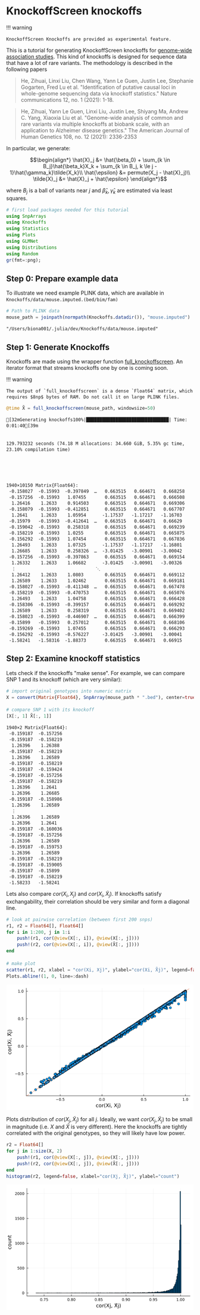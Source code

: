 
# KnockoffScreen knockoffs


!!! warning

    KnockoffScreen Knockoffs are provided as experimental feature. 

This is a tutorial for generating KnockoffScreen knockoffs for [genome-wide association studies](https://en.wikipedia.org/wiki/Genome-wide_association_study). This kind of knockoffs is designed for sequence data that have a lot of rare variants. The methodology is described in the following papers

> He, Zihuai, Linxi Liu, Chen Wang, Yann Le Guen, Justin Lee, Stephanie Gogarten, Fred Lu et al. "Identification of putative causal loci in whole-genome sequencing data via knockoff statistics." Nature communications 12, no. 1 (2021): 1-18.

> He, Zihuai, Yann Le Guen, Linxi Liu, Justin Lee, Shiyang Ma, Andrew C. Yang, Xiaoxia Liu et al. "Genome-wide analysis of common and rare variants via multiple knockoffs at biobank scale, with an application to Alzheimer disease genetics." The American Journal of Human Genetics 108, no. 12 (2021): 2336-2353

In particular, we generate:

```math
\begin{align*}
\hat{X}_j &= \hat{\beta_0} + \sum_{k \in B_j}\hat{\beta_k}X_k + \sum_{k \in B_j, k \le j - 1}\hat{\gamma_k}\tilde{X_k}\\
\hat{\epsilon} &= permute(X_j - \hat{X}_j)\\
\tilde{X}_j &= \hat{X}_j + \hat{\epsilon}
\end{align*}
```

where $B_j$ is a ball of variants near $j$ and $\hat{\beta}_k, \hat{\gamma}_k$ are estimated via least squares. 


```julia
# first load packages needed for this tutorial
using SnpArrays
using Knockoffs
using Statistics
using Plots
using GLMNet
using Distributions
using Random
gr(fmt=:png);
```

## Step 0: Prepare example data

To illustrate we need example PLINK data, which are available in `Knockoffs/data/mouse.imputed.(bed/bim/fam)`


```julia
# Path to PLINK data
mouse_path = joinpath(normpath(Knockoffs.datadir()), "mouse.imputed")
```




    "/Users/biona001/.julia/dev/Knockoffs/data/mouse.imputed"



## Step 1: Generate Knockoffs

Knockoffs are made using the wrapper function [full_knockoffscreen](https://biona001.github.io/Knockoffs.jl/dev/man/api/#Knockoffs.full_knockoffscreen). An iterator format that streams knockoffs one by one is coming soon.

!!! warning

    The output of `full_knockoffscreen` is a dense `Float64` matrix, which requires $8np$ bytes of RAM. Do not call it on large PLINK files. 


```julia
@time X̃ = full_knockoffscreen(mouse_path, windowsize=50)
```

    [32mGenerating knockoffs100%|███████████████████████████████| Time: 0:01:40[39m


    129.793232 seconds (74.18 M allocations: 34.660 GiB, 5.35% gc time, 23.10% compilation time)





    1940×10150 Matrix{Float64}:
     -0.158027  -0.15993  -0.397849  …   0.663515   0.664671   0.668258
     -0.157256  -0.15993   1.07455       0.663515   0.664671   0.666508
      1.26416    1.2633    0.914503      0.663515   0.664671   0.669306
     -0.158079  -0.15993  -0.412851      0.663515   0.664671   0.667707
      1.2641     1.2633    1.05954      -1.17537   -1.17217   -1.16703
     -0.15979   -0.15993  -0.412641  …   0.663515   0.664671   0.66629
     -0.159042  -0.15993   0.258318      0.663515   0.664671   0.669239
     -0.158219  -0.15993   1.0255        0.663515   0.664671   0.665875
     -0.156292  -0.15993   1.07454       0.663515   0.664671   0.667836
      1.26493    1.2633    1.07325      -1.17537   -1.17217   -1.16801
      1.26685    1.2633    0.258326  …  -3.01425   -3.00901   -3.00042
     -0.157256  -0.15993  -0.397863      0.663515   0.664671   0.669154
      1.26332    1.2633    1.06682      -3.01425   -3.00901   -3.00326
      ⋮                              ⋱                        
      1.26412    1.2633    1.0803        0.663515   0.664671   0.669112
      1.26589    1.2633    1.02462       0.663515   0.664671   0.669181
     -0.158027  -0.15993  -0.411348  …   0.663515   0.664671   0.667478
     -0.158219  -0.15993  -0.470753      0.663515   0.664671   0.665076
      1.26493    1.2633    1.04758       0.663515   0.664671   0.666428
     -0.158306  -0.15993  -0.399157      0.663515   0.664671   0.669292
      1.26589    1.2633    0.258319      0.663515   0.664671   0.669402
     -0.158023  -0.15993  -0.446907  …   0.663515   0.664671   0.666399
     -0.15899   -0.15993   0.257012      0.663515   0.664671   0.668106
     -0.159269  -0.15993   1.07455       0.663515   0.664671   0.666293
     -0.156292  -0.15993  -0.576227     -3.01425   -3.00901   -3.00041
     -1.58241   -1.58316  -1.88373       0.663515   0.664671   0.66915



## Step 2: Examine knockoff statistics

Lets check if the knockoffs "make sense". For example, we can compare SNP 1 and its knockoff (which are very similar):


```julia
# import original genotypes into numeric matrix
X = convert(Matrix{Float64}, SnpArray(mouse_path * ".bed"), center=true, scale=true)

# compare SNP 1 with its knockoff
[X[:, 1] X̃[:, 1]]
```




    1940×2 Matrix{Float64}:
     -0.159187  -0.157256
     -0.159187  -0.158219
      1.26396    1.26388
     -0.159187  -0.158219
      1.26396    1.26589
     -0.159187  -0.158219
     -0.159187  -0.159424
     -0.159187  -0.157256
     -0.159187  -0.158219
      1.26396    1.2641
      1.26396    1.26685
     -0.159187  -0.158986
      1.26396    1.26589
      ⋮         
      1.26396    1.26589
      1.26396    1.2641
     -0.159187  -0.160036
     -0.159187  -0.157256
      1.26396    1.26589
     -0.159187  -0.159753
      1.26396    1.26589
     -0.159187  -0.158219
     -0.159187  -0.159005
     -0.159187  -0.15899
     -0.159187  -0.158219
     -1.58233   -1.58241



Lets also compare $cor(X_i, X_j)$ and $cor(X_i, \tilde{X}_j)$. If knockoffs satisfy exchangability, their correlation should be very similar and form a diagonal line. 


```julia
# look at pairwise correlation (between first 200 snps)
r1, r2 = Float64[], Float64[]
for i in 1:200, j in 1:i
    push!(r1, cor(@view(X[:, i]), @view(X[:, j])))
    push!(r2, cor(@view(X[:, i]), @view(X̃[:, j])))
end

# make plot
scatter(r1, r2, xlabel = "cor(Xi, Xj)", ylabel="cor(Xi, X̃j)", legend=false)
Plots.abline!(1, 0, line=:dash)
```




![png](output_10_0.png)



Plots distribution of $cor(X_j, \tilde{X}_j)$ for all $j$. Ideally, we want $cor(X_j, \tilde{X}_j)$ to be small in magnitude (i.e. $X$ and $\tilde{X}$ is very different). Here the knockoffs are tightly correlated with the original genotypes, so they will likely have low power. 


```julia
r2 = Float64[]
for j in 1:size(X, 2)
    push!(r1, cor(@view(X[:, j]), @view(X[:, j])))
    push!(r2, cor(@view(X[:, j]), @view(X̃[:, j])))
end
histogram(r2, legend=false, xlabel="cor(Xj, X̃j)", ylabel="count")
```




![png](output_12_0.png)


